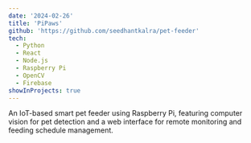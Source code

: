 ```yaml
---
date: '2024-02-26'
title: 'PiPaws'
github: 'https://github.com/seedhantkalra/pet-feeder'
tech:
  - Python
  - React
  - Node.js
  - Raspberry Pi
  - OpenCV
  - Firebase
showInProjects: true
---
```


An IoT-based smart pet feeder using Raspberry Pi, featuring computer vision for pet detection and a web interface for remote monitoring and feeding schedule management.
